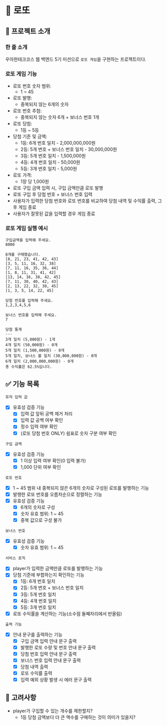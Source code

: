 # 💸 로또

## 📄 프로젝트 소개

### 한 줄 소개

우아한테크코스 웹 백엔드 5기 미션으로 `로또 게임`을 구현하는 프로젝트이다.

### 로또 게임 기능

- 로또 번호 숫자 범위:
    - 1 ~ 45
- 로또 발행:
    - 중복되지 않는 6개의 숫자
- 로또 번호 추첨:
    - 중복되지 않는 숫자 6개 + 보너스 번호 1개
- 로또 당첨:
    - 1등 ~ 5등
- 당첨 기준 및 금액:
    - 1등: 6개 번호 일치 - 2,000,000,000원
    - 2등: 5개 번호 + 보너스 번호 일치 - 30,000,000원
    - 3등: 5개 번호 일치 - 1,500,000원
    - 4등: 4개 번호 일치 - 50,000원
    - 5등: 3개 번호 일치 - 5,000원
- 로또 가격:
    - 1장 당 1,000원
- 로또 구입 금액 입력 시, 구입 금액만큼 로또 발행
- 로또 구입 후 당첨 번호 + 보너스 번호 입력
- 사용자가 입력한 당첨 번호와 로또 번호를 비교하여 당첨 내역 및 수익률 출력, 그 후 게임 종료
- 사용자가 잘못된 값을 입력할 경우 게임 종료

### 로또 게임 실행 예시

```
구입금액을 입력해 주세요.
8000

8개를 구매했습니다.
[8, 21, 23, 41, 42, 43]
[3, 5, 11, 16, 32, 38]
[7, 11, 16, 35, 36, 44]
[1, 8, 11, 31, 41, 42]
[13, 14, 16, 38, 42, 45]
[7, 11, 30, 40, 42, 43]
[2, 13, 22, 32, 38, 45]
[1, 3, 5, 14, 22, 45]

당첨 번호를 입력해 주세요.
1,2,3,4,5,6

보너스 번호를 입력해 주세요.
7

당첨 통계
---
3개 일치 (5,000원) - 1개
4개 일치 (50,000원) - 0개
5개 일치 (1,500,000원) - 0개
5개 일치, 보너스 볼 일치 (30,000,000원) - 0개
6개 일치 (2,000,000,000원) - 0개
총 수익률은 62.5%입니다.
```

## ✅ 기능 목록

`유저 입력 값`

- [X] 유효성 검증 기능
    - [X] 입력 값 앞뒤 공백 제거 처리
    - [X] 입력 값 공백 여부 확인
    - [X] 정수 입력 여부 확인
    - [X] (로또 당첨 번호 ONLY) 쉼표로 숫자 구분 여부 확인

`구입 금액`

- [X] 유효성 검증 기능
    - [X] 1 이상 입력 여부 확인(0 입력 불가)
    - [X] 1,000 단위 여부 확인

`로또 번호`

- [X] 1 ~ 45 범위 내 중복되지 않은 6개의 숫자로 구성된 로또를 발행하는 기능
- [X] 발행한 로또 번호를 오름차순으로 정렬하는 기능
- [X] 유효성 검증 기능
    - [X] 6개의 숫자로 구성
    - [X] 숫자 유효 범위: 1 ~ 45
    - [X] 중복 값으로 구성 불가

`보너스 번호`

- [X] 유효성 검증 기능
    - [X] 숫자 유효 범위: 1 ~ 45

`서비스 로직`

- [X] player가 입력한 금액만큼 로또를 발행하는 기능
- [X] 당첨 기준에 부합하는지 확인하는 기능
    - [X] 1등: 6개 번호 일치
    - [X] 2등: 5개 번호 + 보너스 번호 일치
    - [X] 3등: 5개 번호 일치
    - [X] 4등: 4개 번호 일치
    - [X] 5등: 3개 번호 일치
- [X] 로또 수익률을 계산하는 기능(소수점 둘째자리에서 반올림)

`출력 기능`

- [X] 안내 문구를 출력하는 기능
    - [X] 구입 금액 입력 안내 문구 출력
    - [X] 발행한 로또 수량 및 번호 안내 문구 출력
    - [X] 당첨 번호 입력 안내 문구 출력
    - [X] 보너스 번호 입력 안내 문구 출력
    - [X] 당첨 내역 출력
    - [X] 로또 수익률 출력
    - [X] 입력 예외 상황 발생 시 에러 문구 출력

## 🤔 고려사항

- player가 구입할 수 있는 개수를 제한할지?
    - 1등 당첨 금액보다 더 큰 액수를 구매하는 것이 의미가 있을지?

